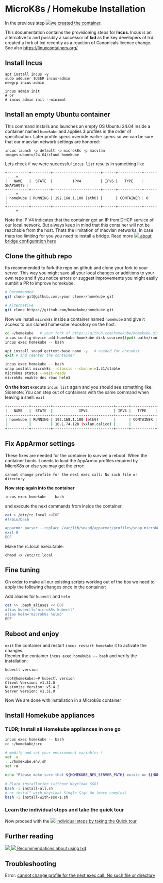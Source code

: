 # MicroK8s / Homekube Installation

In the previous step ![](images/ico/color/homekube_16.png)[we created the container](inst_microk8s-lxc-macvlan.md).

This documentation contains the provisioning steps for **Incus**. Incus is an alternative to and possibly a successor of **lxd** as the key developers
of lxd created a fork of lxd recently as a reaction of Canonicals licence change.
See also https://linuxcontainers.org/

## Install Incus

```
apt install incus -y
sudo adduser $USER incus-admin
newgrp incus-admin

incus admin init
# or 
# incus admin init --minimal
```

## Install an empty Ubuntu container

This command installs and launches an empty OS Ubuntu 24.04 inside a container named ``homekube``
and applies 3 profiles in the order of specification. Later profile specs override earlier specs
so we can be sure that our macvlan network settings are honored:

```
incus launch -p default -p microk8s -p macvlan images:ubuntu/24.04/cloud homekube
```

Lets check if we were successful ``incus list`` results in something like
```
+----------+---------+----------------------+------+-----------+-----------+
|   NAME   |  STATE  |         IPV4         | IPV6 |   TYPE    | SNAPSHOTS |
+----------+---------+----------------------+------+-----------+-----------+
| homekube | RUNNING | 192.168.1.100 (eth0) |      | CONTAINER | 0         |
+----------+---------+----------------------+------+-----------+-----------+
```

Note the IP V4 indicates that the container got an IP from DHCP service of our local network.
But always keep in mind that this container will not be reachable from the host.
Thats the limitation of macvlan networks. In case thats too limiting for you you need to install a bridge.
Read more [![](images/ico/book_16.png) about bridge configuration here](https://blog.simos.info/how-to-make-your-lxd-containers-get-ip-addresses-from-your-lan-using-a-bridge/)

## Clone the github repo
Its recommended to fork the repo on github and clone your fork to your server.
This way you might save all your local changes or additions to your own repo and if you notice errors
or suggest improvements you might easily sumbit a PR to improve homekube.

```bash
# Recommended
git clone git@github.com:<your clone>/homekube.git

# Alternative
git clone https://github.com/homekube/homekube.git
```

Now we install ``microk8s`` inside a container named ``homekube`` and give it access to our cloned homekube repository on the host.

```bash
cd ~/homekube   # your fork of https://github.com/homekube/homekube.git
incus config device add homekube homekube disk source=$(pwd) path=/root/homekube
incus exec homekube -- bash

apt install snapd gettext-base nano -y   # needed for envsubst
exit # and reenter the container

incus exec homekube -- bash
snap install microk8s --classic --channel=1.31/stable
microk8s status --wait-ready
microk8s enable dns rbac helm3
```

**On the host** execute ``incus list`` again and you should see something like.
Sidenote: You can step out of containers with the same command when leaving a shell: ``exit``

```bash
+----------+---------+----------------------------+------+-----------+-----------+
|   NAME   |  STATE  |            IPV4            | IPV6 |   TYPE    | SNAPSHOTS |
+----------+---------+----------------------------+------+-----------+-----------+
| homekube | RUNNING | 192.168.1.100 (eth0)       |      | CONTAINER | 0         |
|          |         | 10.1.74.128 (vxlan.calico) |      |           |           |
+----------+---------+----------------------------+------+-----------+-----------+
```

## Fix AppArmor settings

These fixes are needed for the container to survive a reboot.
When the container boots it needs to load the AppArmor profiles required by MicroK8s or else you may get the error:

``cannot change profile for the next exec call: No such file or directory``

**Now step again into the container**

```bash
incus exec homekube -- bash
```
and execute the next commands from inside the container

```bash
cat > /etc/rc.local <<EOF
#!/bin/bash

apparmor_parser --replace /var/lib/snapd/apparmor/profiles/snap.microk8s.*
exit 0
EOF
```

Make the rc.local executable:
```
chmod +x /etc/rc.local
```

## Fine tuning

On order to make all our existing scripts working out of the box we need
to apply the following changes once in the container:

Add aliases for ``kubectl`` and ``helm``
```bash
cat >> .bash_aliases << EOF
alias kubectl='microk8s kubectl'
alias helm='microk8s helm3'
EOF
```

## Reboot and enjoy

`exit` the container and restart `incus restart homekube` it to activate the changes.  
Reenter the container `incus exec homekube -- bash` and verify the installation:

```bash
kubectl version
```

```text
root@homekube:~# kubectl version
Client Version: v1.31.0
Kustomize Version: v5.4.2
Server Version: v1.31.0
```

Now We are done with installation in a Microk8s container

## Install Homekube appliances

### TLDR; Install all Homekube appliances in one go

```bash
incus exec homekube -- bash
cd ~/homekube/src

# modify and set your environment variables !
set -a
. ./homekube.env.sh
set +a

echo "Please make sure that ${HOMEKUBE_NFS_SERVER_PATH} exists on ${HOMEKUBE_NFS_SERVER_URL} before proceeding with the installation !"
 
# Plain installation (without Keycloak SSO)
bash -i install-all.sh
# or install with Keycloak Single Sign On (more complex)
bash -i install-with-sso-1.sh
```

### Learn the individual steps and take the quick tour

Now proceed with the ![](../docs/images/ico/color/homekube_16.png) [ individual steps by taking the Quick tour](../Readme.md)


## Further reading

[![](images/ico/book_16.png) ![](images/ico/color/ubuntu_16.png) Recommendations about using lxd](https://ubuntu.com/blog/lxd-5-easy-pieces)

## Troubleshooting

Error: [cannot change profile for the next exec call: No such file or directory](https://github.com/ubuntu/microk8s/issues/1643)

